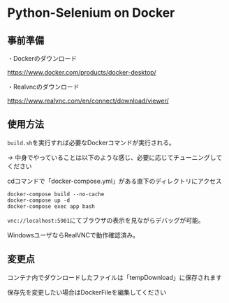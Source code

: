 # Python-Selenium on Docker

## 事前準備

・Dockerのダウンロード

https://www.docker.com/products/docker-desktop/

・Realvncのダウンロード

https://www.realvnc.com/en/connect/download/viewer/


## 使用方法

`build.sh`を実行すれば必要なDockerコマンドが実行される。

→ 中身でやっていることは以下のような感じ、必要に応じてチューニングしてください


cdコマンドで「docker-compose.yml」がある直下のディレクトリにアクセス

```
docker-compose build --no-cache
docker-compose up -d
docker-compose exec app bash
```


`vnc://localhost:5901`にてブラウザの表示を見ながらデバッグが可能。

WindowsユーザならRealVNCで動作確認済み。


## 変更点

コンテナ内でダウンロードしたファイルは「tempDownload」に保存されます

保存先を変更したい場合はDockerFileを編集してください

